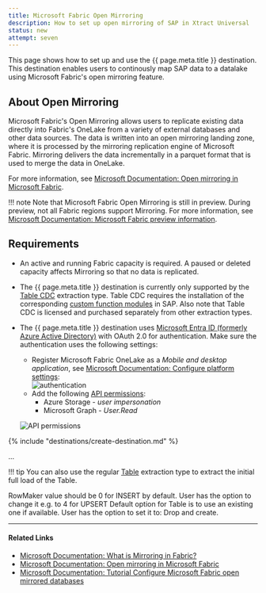 ```yaml
---
title: Microsoft Fabric Open Mirroring
description: How to set up open mirroring of SAP in Xtract Universal
status: new
attempt: seven
---
```


This page shows how to set up and use the {{ page.meta.title }} destination.
This destination enables users to continously map SAP data to a datalake using Microsoft Fabric's open mirroring feature.


## About Open Mirroring

Microsoft Fabric's Open Mirroring allows users to replicate existing data directly into Fabric's OneLake from a variety of external databases and other data sources. 
The data is written into an open mirroring landing zone, where it is processed by the mirroring replication engine of Microsoft Fabric.
Mirroring delivers the data incrementally in a parquet format that is used to merge the data in OneLake. 

For more information, see [Microsoft Documentation: Open mirroring in Microsoft Fabric](https://learn.microsoft.com/en-us/fabric/database/mirrored-database/open-mirroring).

!!! note
	Note that Microsoft Fabric Open Mirroring is still in preview. During preview, not all Fabric regions support Mirroring.
	For more information, see [Microsoft Documentation: Microsoft Fabric preview information](https://learn.microsoft.com/en-us/fabric/fundamentals/preview).
	
## Requirements


- An active and running Fabric capacity is required. A paused or deleted capacity affects Mirroring so that no data is replicated.
- The {{ page.meta.title }} destination is currently only supported by the [Table CDC](../documentation/table-cdc/index.md) extraction type. Table CDC requires the installation of the corresponding [custom function modules](../documentation/setup-in-sap/custom-function-module-for-tablecdc.md) in SAP. 
Also note that Table CDC is licensed and purchased separately from other extraction types.
- The {{ page.meta.title }} destination uses [Microsoft Entra ID (formerly Azure Active Directory)](https://www.microsoft.com/en-us/security/business/identity-access/microsoft-entra-id) with OAuth 2.0 for authentication.
Make sure the authentication uses the following settings:
	- Register Microsoft Fabric OneLake as a *Mobile and desktop application*, see [Microsoft Documentation: Configure platform settings](https://learn.microsoft.com/en-us/entra/identity-platform/quickstart-register-app?tabs=certificate#configure-platform-settings):<br>
	![authentication](../../assets/images/documentation/destinations/fabric/auth.png)
	- Add the following [API permissions](https://learn.microsoft.com/en-us/entra/identity-platform/quickstart-configure-app-access-web-apis#add-permissions-to-access-your-web-api):
		- Azure Storage - *user impersonation*
		- Microsoft Graph - *User.Read*
	
	![API permissions](../../assets/images/documentation/destinations/fabric/api-permissions.png)


{% include "destinations/create-destination.md" %}

...

!!! tip
	You can also use the regular [Table](../documentation/table/index.md) extraction type to extract the initial full load of the Table.


RowMaker value should be 0 for INSERT by default. User has the option to change it e.g. to 4 for UPSERT
Default option for Table is to use an existing one if available. User has the option to set it to: Drop and create.


******

#### Related Links
- [Microsoft Documentation: What is Mirroring in Fabric?](https://learn.microsoft.com/en-us/fabric/database/mirrored-database/overview)
- [Microsoft Documentation: Open mirroring in Microsoft Fabric](https://learn.microsoft.com/en-us/fabric/database/mirrored-database/open-mirroring)
- [Microsoft Documentation: Tutorial Configure Microsoft Fabric open mirrored databases](https://learn.microsoft.com/en-us/fabric/database/mirrored-database/open-mirroring-tutorial)